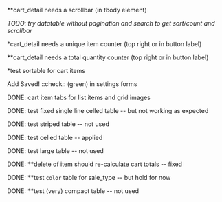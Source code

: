 **cart_detail needs a scrollbar (in tbody element)

_TODO: try datatable without pagination and search to get sort/count and scrollbar_

*cart_detail needs a unique item counter (top right or in button label)

**cart_detail needs a total quantity counter (top right or in button label)

*test sortable for cart items

Add Saved! ::check:: (green) in settings forms

DONE: cart item tabs for list items and grid images

DONE: test fixed single line celled table -- but not working as expected

DONE: test striped table -- not used

DONE: test celled table -- applied

DONE: test large table -- not used

DONE: **delete of item should re-calculate cart totals -- fixed

DONE: **test `color` table for sale_type -- but hold for now

DONE: **test (very) compact table -- not used
